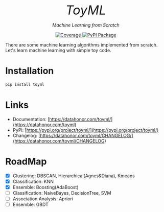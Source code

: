 <p align="center" style="font-size:40px; margin:0px 10px 0px 10px">
    <em>ToyML</em>
</p>
<p align="center">
    <em>Machine Learning from Scratch</em>
</p>

<p align="center">
<a href="https://codecov.io/gh/shenxiangzhuang/ToyML" target="_blank">
    <img src="https://codecov.io/gh/shenxiangzhuang/ToyML/branch/master/graph/badge.svg" alt="Coverage">
</a>
<a href="https://pypi.org/project/toyml" target="_blank">
    <img src="https://badge.fury.io/py/toyml.svg" alt="PyPI Package">
</a>
</p>

There are some machine learning algorithms implemented from scratch.
Let's learn machine learning with simple toy code.


# Installation
```bash
pip install toyml
```


# Links
- Documentation: [https://datahonor.com/toyml/](https://datahonor.com/toyml)
- PyPi: [https://pypi.org/project/toyml/](https://pypi.org/project/toyml/)
- Changelog: [https://datahonor.com/toyml/CHANGELOG/](https://datahonor.com/toyml/CHANGELOG)


# RoadMap

- [x] Clustering: DBSCAN, Hierarchical(Agnes&Diana), Kmeans
- [x] Classification: KNN
- [x] Ensemble: Boosting(AdaBoost)
- [ ] Classification: NaiveBayes, DecisionTree, SVM
- [ ] Association Analysis: Apriori
- [ ] Ensemble: GBDT
